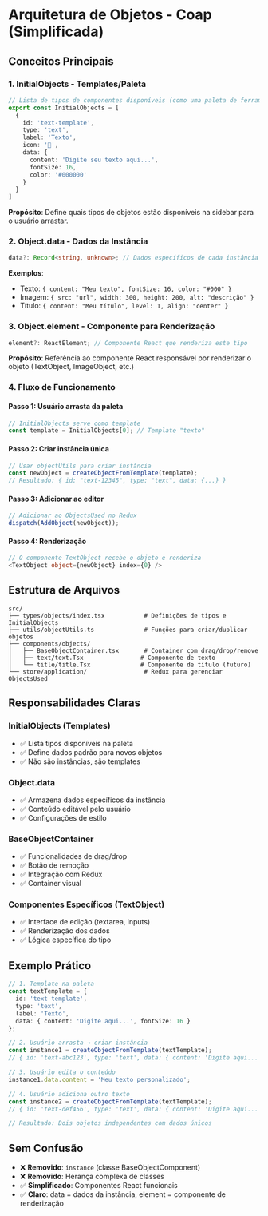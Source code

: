 # Arquitetura de Objetos - Coap (Simplificada)

## Conceitos Principais

### 1. **InitialObjects** - Templates/Paleta
```typescript
// Lista de tipos de componentes disponíveis (como uma paleta de ferramentas)
export const InitialObjects = [
  {
    id: 'text-template',
    type: 'text',
    label: 'Texto',
    icon: '📝',
    data: {
      content: 'Digite seu texto aqui...',
      fontSize: 16,
      color: '#000000'
    }
  }
]
```
**Propósito**: Define quais tipos de objetos estão disponíveis na sidebar para o usuário arrastar.

### 2. **Object.data** - Dados da Instância
```typescript
data?: Record<string, unknown>; // Dados específicos de cada instância
```
**Exemplos**:
- Texto: `{ content: "Meu texto", fontSize: 16, color: "#000" }`
- Imagem: `{ src: "url", width: 300, height: 200, alt: "descrição" }`
- Título: `{ content: "Meu título", level: 1, align: "center" }`

### 3. **Object.element** - Componente para Renderização
```typescript
element?: ReactElement; // Componente React que renderiza este tipo
```
**Propósito**: Referência ao componente React responsável por renderizar o objeto (TextObject, ImageObject, etc.)

### 4. **Fluxo de Funcionamento**

#### Passo 1: Usuário arrasta da paleta
```typescript
// InitialObjects serve como template
const template = InitialObjects[0]; // Template "texto"
```

#### Passo 2: Criar instância única
```typescript
// Usar objectUtils para criar instância
const newObject = createObjectFromTemplate(template);
// Resultado: { id: "text-12345", type: "text", data: {...} }
```

#### Passo 3: Adicionar ao editor
```typescript
// Adicionar ao ObjectsUsed no Redux
dispatch(AddObject(newObject));
```

#### Passo 4: Renderização
```typescript
// O componente TextObject recebe o objeto e renderiza
<TextObject object={newObject} index={0} />
```

## Estrutura de Arquivos

```
src/
├── types/objects/index.tsx           # Definições de tipos e InitialObjects
├── utils/objectUtils.ts              # Funções para criar/duplicar objetos
├── components/objects/
│   ├── BaseObjectContainer.tsx       # Container com drag/drop/remove
│   ├── text/text.Tsx                # Componente de texto
│   └── title/title.Tsx              # Componente de título (futuro)
└── store/application/                # Redux para gerenciar ObjectsUsed
```

## Responsabilidades Claras

### InitialObjects (Templates)
- ✅ Lista tipos disponíveis na paleta
- ✅ Define dados padrão para novos objetos
- ✅ Não são instâncias, são templates

### Object.data
- ✅ Armazena dados específicos da instância
- ✅ Conteúdo editável pelo usuário
- ✅ Configurações de estilo

### BaseObjectContainer
- ✅ Funcionalidades de drag/drop
- ✅ Botão de remoção
- ✅ Integração com Redux
- ✅ Container visual

### Componentes Específicos (TextObject)
- ✅ Interface de edição (textarea, inputs)
- ✅ Renderização dos dados
- ✅ Lógica específica do tipo

## Exemplo Prático

```typescript
// 1. Template na paleta
const textTemplate = {
  id: 'text-template',
  type: 'text',
  label: 'Texto',
  data: { content: 'Digite aqui...', fontSize: 16 }
};

// 2. Usuário arrasta → criar instância
const instance1 = createObjectFromTemplate(textTemplate);
// { id: 'text-abc123', type: 'text', data: { content: 'Digite aqui...', fontSize: 16 } }

// 3. Usuário edita o conteúdo
instance1.data.content = 'Meu texto personalizado';

// 4. Usuário adiciona outro texto
const instance2 = createObjectFromTemplate(textTemplate);
// { id: 'text-def456', type: 'text', data: { content: 'Digite aqui...', fontSize: 16 } }

// Resultado: Dois objetos independentes com dados únicos
```

## Sem Confusão
- ❌ **Removido**: `instance` (classe BaseObjectComponent)
- ❌ **Removido**: Herança complexa de classes
- ✅ **Simplificado**: Componentes React funcionais
- ✅ **Claro**: data = dados da instância, element = componente de renderização
